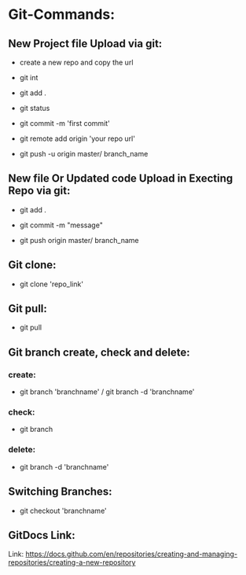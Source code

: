 # Git-Commands:
## New Project file Upload via git:
- create a new repo and copy the url

- git int

- git add .

- git status

- git commit -m 'first commit'

- git remote add origin 'your repo url'

- git push -u origin master/ branch_name

## New file Or Updated code Upload in Execting Repo via git:
- git add .

- git commit -m "message"

- git push origin master/ branch_name

## Git clone:
- git clone 'repo_link'

## Git pull:
- git pull

## Git branch create, check and delete:
### create:
- git branch 'branchname' / git branch -d 'branchname'

### check:
- git branch

### delete:
- git branch -d 'branchname'

## Switching Branches:
- git checkout 'branchname'




## GitDocs Link:
Link: https://docs.github.com/en/repositories/creating-and-managing-repositories/creating-a-new-repository
